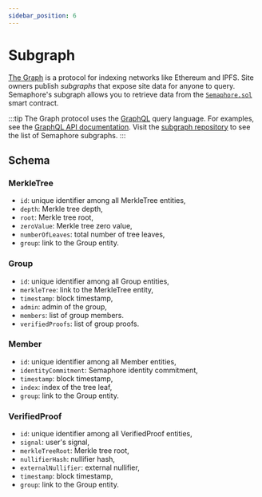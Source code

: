 ```yaml
---
sidebar_position: 6
---
```


# Subgraph

[The Graph](https://thegraph.com/) is a protocol for indexing networks like Ethereum and IPFS.
Site owners publish _subgraphs_ that expose site data for anyone to query.
Semaphore's subgraph allows you to retrieve data from the [`Semaphore.sol`](https://github.com/semaphore-protocol/semaphore/blob/v3.15.2/packages/contracts/Semaphore.sol) smart contract.

:::tip
The Graph protocol uses the [GraphQL](https://graphql.org/) query language. For examples, see the [GraphQL API documentation](https://thegraph.com/docs/developer/graphql-api). Visit the [subgraph repository](https://github.com/semaphore-protocol/subgraph) to see the list of Semaphore subgraphs.
:::

## Schema

### MerkleTree

-   `id`: unique identifier among all MerkleTree entities,
-   `depth`: Merkle tree depth,
-   `root`: Merkle tree root,
-   `zeroValue`: Merkle tree zero value,
-   `numberOfLeaves`: total number of tree leaves,
-   `group`: link to the Group entity.

### Group

-   `id`: unique identifier among all Group entities,
-   `merkleTree`: link to the MerkleTree entity,
-   `timestamp`: block timestamp,
-   `admin`: admin of the group,
-   `members`: list of group members.
-   `verifiedProofs`: list of group proofs.

### Member

-   `id`: unique identifier among all Member entities,
-   `identityCommitment`: Semaphore identity commitment,
-   `timestamp`: block timestamp,
-   `index`: index of the tree leaf,
-   `group`: link to the Group entity.

### VerifiedProof

-   `id`: unique identifier among all VerifiedProof entities,
-   `signal`: user's signal,
-   `merkleTreeRoot`: Merkle tree root,
-   `nullifierHash`: nullifier hash,
-   `externalNullifier`: external nullifier,
-   `timestamp`: block timestamp,
-   `group`: link to the Group entity.
